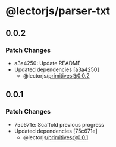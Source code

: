 # @lectorjs/parser-txt

## 0.0.2

### Patch Changes

- a3a4250: Update README
- Updated dependencies [a3a4250]
  - @lectorjs/primitives@0.0.2

## 0.0.1

### Patch Changes

- 75c671e: Scaffold previous progress
- Updated dependencies [75c671e]
  - @lectorjs/primitives@0.0.1
